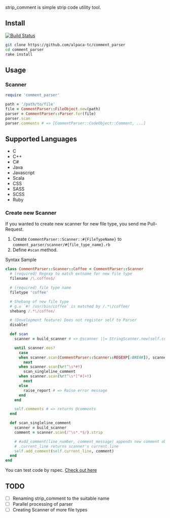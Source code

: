 strip\_comment is simple strip code utility tool.

## Install

[![Build Status](https://travis-ci.org/alpaca-tc/comment_parser.png?branch=develop)](https://travis-ci.org/alpaca-tc/comment_parser)

```sh
git clone https://github.com/alpaca-tc/comment_parser
cd comment_parser
rake install
```

## Usage

### Scanner

```ruby
require 'comment_parser'

path = '/path/to/file'
file = CommentParser::FileObject.new(path)
parser = CommentParser::Parser.for(file)
parser.scan
parser.comments # => [CommentParser::CodeObject::Comment, ...]
```

## Supported Languages

- C
- C++
- C#
- Java
- Javascript
- Scala
- CSS
- SASS
- SCSS
- Ruby

### Create new Scanner

If you wanted to create new scanner for new file type, you send me Pull-Request.

1. Create `CommentParser::Scanner::#{FileTypeName}` to `comment_parser/scanner/#{file_type_name}.rb`
2. Define `#scan` method.

Syntax Sample

```ruby
class CommentParser::Scanner::Coffee < CommentParser::Scanner
  # (required) Regexp to match extname for new file type
  filename /\.coffee$/

  # (required) file type name
  filetype 'coffee'

  # Shebang of new file type
  # g.u `#! /usr/bin/coffee` is matched by /.*\/coffee/
  shebang /.*\/coffee/

  # (Development feature) Does not register self to Parser
  disable!

  def scan
    scanner = build_scanner # => @scanner ||= StringScanner.new(self.content)

    until scanner.eos?
      case
      when scanner.scan(CommentParser::Scanner::REGEXP[:BREAK]), scanner.scan(%r!^\s*$!)
        next
      when scanner.scan(%r!^\s*#!)
        scan_singleline_comment
      when scanner.scan(%r!^\s*[^#]+!)
        next
      else
        raise_report # => Raise error message
      end
    end

    self.comments # => returns @comments
  end

  def scan_singleline_comment
    scanner = build_scanner
    comment = scanner.scan(/^\s*.*$/).strip

    # #add_comment(line_number, comment_message) appends new comment object to @comments
    # .current_line returns scanner's current line
    self.add_comment(self.current_line, comment)
  end
end
```

You can test code by rspec. [Check out here](https://github.com/alpaca-tc/comment_parser/blob/develop/spec/comment_parser/scanner/ruby_spec.rb)

## TODO

- [ ] Renaming strip\_comment to the suitable name
- [ ] Parallel processing of parser
- [ ] Creating Scanner of more file types
